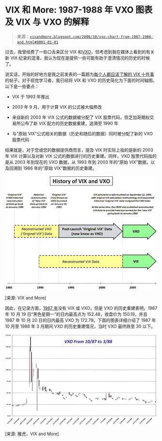 <!--yml

category: 未分类

date: 2024-05-18 18:23:27

-->

# VIX 和 More: 1987-1988 年 VXO 图表及 VIX 与 VXO 的解释

> 来源：[`vixandmore.blogspot.com/2008/10/vxo-chart-from-1987-1988-and.html#0001-01-01`](http://vixandmore.blogspot.com/2008/10/vxo-chart-from-1987-1988-and.html#0001-01-01)

过去，我曾经费了一些口舌来区分 VIX 和[VXO](http://vixandmore.blogspot.com/search/label/VXO)，但考虑到我在媒体上看到的有关新 VIX 纪录的混淆，我认为现在是提供一些可能有助于澄清情况的历史的时候了。

说实话，开始的好地方是我之前发表的一篇题为[每个人都应该了解的 VIX 十件事](http://vixandmore.blogspot.com/2008/04/ten-things-everyone-should-know-about.html)的帖子。对于视觉学习者，我已经将 VIX 和 VXO 的历史简化为下面的时间轴图。以下是一些要点：

+   VIX 于 1993 年推出

+   2003 年 9 月，用于计算 VIX 的公式被大幅修改

+   来自新的 2003 年 VIX 公式的数据被分配了 VIX 股票代码，但芝加哥期权交易所公布了新 VIX 配方的历史数据重建，追溯至 1990 年

+   与“原始 VIX”公式相关的数据（历史和随后的数据）同时被分配了新的 VXO 股票代码

结果就是，对于您或您的数据提供商而言，提及 VIX 时实际上指的是新的 2003 年 VIX 计算以及对新 VIX 公式的数据进行的历史重建。同样，VXO 股票代码指的是从 2003 年到现在的 VXO 数据，从 1993 年到 2003 年的“原始 VIX”数据，以及回溯到 1986 年的“原始 VIX”数据的历史重建。

![](img/152faf8422ae01ab42bdc8b626002961.png)

[来源: VIX and More]

因此，在记录方面，[1987 年](http://vixandmore.blogspot.com/search/label/1987)没有 VIX 或 VXO，但是 VXO 的历史重建表明，1987 年 10 月 19 日“黑色星期一”的日内最高点为 152.48，收盘价为 150.19，并且 1987 年 10 月 20 日的日内最高 VXO 为 172.79。下面的图表详细介绍了 1987 年 10 月至 1988 年 3 月期间 VXO 的历史重建情况，当时 VXO 最终跌至 30 以下。

![](img/1940cd9c087060a8be53725111f244db.png)

[来源: 雅虎，VIX and More]
